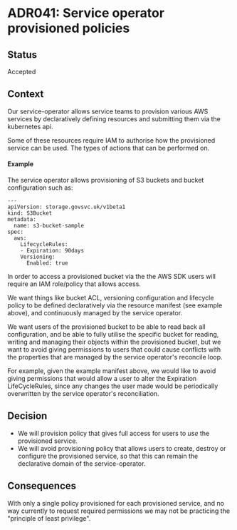 # ADR041: Service operator provisioned policies 

## Status

Accepted

## Context

Our service-operator allows service teams to provision various AWS services by
declaratively defining resources and submitting them via the kubernetes api.

Some of these resources require IAM to authorise how the provisioned service
can be used. The types of actions that can be performed on.

#### Example

The service operator allows provisioning of S3 buckets and bucket configuration such as:

```
---
apiVersion: storage.govsvc.uk/v1beta1
kind: S3Bucket
metadata:
  name: s3-bucket-sample
spec:
  aws:
    LifecycleRules:
    - Expiration: 90days
    Versioning:
      Enabled: true
```

In order to access a provisioned bucket via the the AWS SDK users will require
an IAM role/policy that allows access.

We want things like bucket ACL, versioning configuration and lifecycle policy
to be defined declaratively via the resource manifest (see example above), and continuously managed
by the service operator.

We want users of the provisioned bucket to be able to read back all
configuration, and be able to fully utilise the specific bucket for reading,
writing and managing their objects within the provisioned bucket, but we want
to avoid giving permissions to users that could cause conflicts with the
properties that are managed by the service operator's reconcile loop. 

For example, given the example manifest above, we would like to avoid giving
permissions that would allow a user to alter the Expiration LifeCycleRules,
since any changes the user made would be periodically overwritten by the
service operator's reconciliation.

## Decision

* We will provision policy that gives full access for users to _use_ the
  provisioned service.
* We will avoid provisioning policy that allows users to create, destroy or
  configure the provisioned service, so that this can remain the declarative
  domain of the service-operator.

## Consequences

With only a single policy provisioned for each provisioned service, and no way
currently to request required permissions we may not be practicing the
"principle of least privilege".
